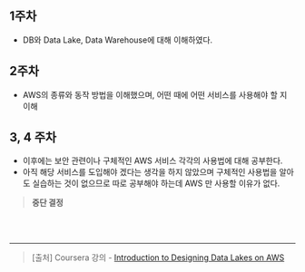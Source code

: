 ## 1주차
- DB와 Data Lake, Data Warehouse에 대해 이해하였다.

## 2주차
- AWS의 종류와 동작 방법을 이해했으며, 어떤 때에 어떤 서비스를 사용해야 할 지 이해

## 3, 4 주차
- 이후에는 보안 관련이나 구체적인 AWS 서비스 각각의 사용법에 대해 공부한다.
- 아직 해당 서비스를 도입해야 겠다는 생각을 하지 않았으며 구체적인 사용법을 알아도 실습하는 것이 없으므로 따로 공부해야 하는데 AWS 만 사용할 이유가 없다.
> **중단 결정**

<br><br>
<hr>

> [출처] Coursera 강의 - [Introduction to Designing Data Lakes on AWS](https://www.coursera.org/learn/introduction-to-designing-data-lakes-in-aws)
